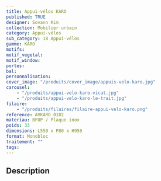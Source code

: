 ```yaml
---
title: Appui-vélos KARO
published: TRUE
designer: Sovann Kim
collection: Mobilier urbain
category: Appui-vélos
sub_category: 18 Appui-vélos
gamme: KARO
motifs:
motif_vegetal:
motif_window:
portes:
bal:
personnalisation:
cover_image: "/produits/cover_image/appuis-velo-karo.jpg"
carousel:
    - "/produits/appui-velo-karo-vicat.jpg"
    - "/produits/appui-velo-karo-le-trait.jpg"
filaire:
    - "/produits/filaires/filaire-appui-velo-karo.png"
reference: AVKARO_0102
materiau: BFUP / Plaque inox
poids: 33
dimensions: L550 x P80 x H950
format: Monobloc
traitement: ""
tags:
---
```


## Description
